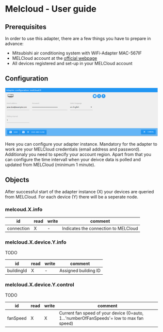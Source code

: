 # Melcloud - User guide

## Prerequisites

In order to use this adapter, there are a few things you have to prepare in advance:

* Mitsubishi air conditioning system with WiFi-Adapter MAC-567IF
* MELCloud account at the [official webpage](https://app.melcloud.com/)
* All devices registered and set-up in your MELCloud account

## Configuration

![Adapter settings](img/adapter_settings.png)

Here you can configure your adapter instance. Mandatory for the adapter to work are your MELCloud credentials (email address and password). Additionaly you need to specify your account region.
Apart from that you can configure the time intervall when your deivce data is polled and updated from MELCloud (minimum 1 minute).

## Objects

After successful start of the adapter instance (X) your devices are queried from MELCloud. For each device (Y) there will be a seperate node.

### melcoud.X.info

| id | read | write | comment |
|--- |--- |--- |--- |
| connection | X | - | Indicates the connection to MELCloud |

### melcloud.X.device.Y.info

TODO

| id | read | write | comment |
|--- |--- |--- |--- |
| buildingId | X | - | Assigned building ID |

### melcloud.X.device.Y.control

TODO

| id | read | write | comment |
|--- |--- |--- |--- |
| fanSpeed | X | X | Current fan speed of your device (0=auto, 1...'numberOfFanSpeeds'= low to max fan speed) |
